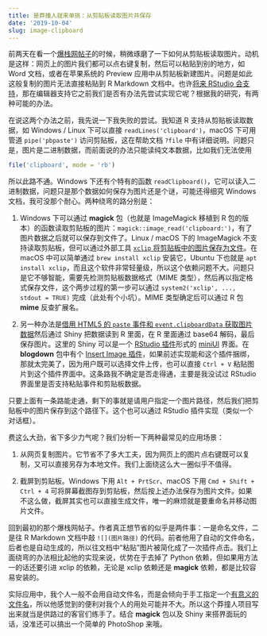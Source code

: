 ```yaml
---
title: 是莽撞人就来单挑：从剪贴板读取图片并保存
date: '2019-10-04'
slug: image-clipboard
---
```


前两天在看一个[爆栈网帖子](https://stackoverflow.com/q/55541345/559676)的时候，稍微琢磨了一下如何从剪贴板读取图片。动机是这样：网页上的图片我们都可以点右键复制，然后可以粘贴到别的地方，如 Word 文档，或者在苹果系统的 Preview 应用中从剪贴板新建图片。问题是如此这般复制的图片无法直接粘贴到 R Markdown 文档中。也许[将来 RStudio 会支持](https://github.com/rstudio/rstudio/issues/4038)，那在编辑器支持它之前我们是否有办法先尝试实现它呢？根据我的研究，有两种可能的办法。

在说这两个办法之前，我先说一下我失败的尝试。我知道 R 支持从剪贴板读取数据，如 Windows / Linux 下可以直接 `readLines('clipboard')`，macOS 下可用管道 `pipe('pbpaste')` 访问剪贴板，这在帮助文档 `?file` 中有详细说明。问题只是，图片是二进制数据，而前面说的办法只能读纯文本数据，比如我们无法使用

```r
file('clipboard', mode = 'rb')
```

所以此路不通。Windows 下还有个特有的函数 `readClipboard()`，它可以读入二进制数据，问题只是那个数据如何保存为图片还是个谜，可能还得细究 Windows 文档，我可没那个耐心。两种绕弯的路分别是：

1. Windows 下可以通过 **magick** 包（也就是 ImageMagick 移植到 R 包的版本）的函数读取剪贴板的图片：`magick::image_read('clipboard:')`，有了图片数据之后就可以保存到文件了。Linux / macOS 下的 ImageMagick 不支持读取剪贴板，但可以通过外部工具 [`xclip` 将剪贴板中的图片保存为文件](https://unix.stackexchange.com/a/145134)。在 macOS 中可以简单通过 `brew install xclip` 安装它，Ubuntu 下也就是 `apt install xclip`，而且这个软件非常轻量级，所以这个依赖问题不大。问题只是它不够智能，需要先检测剪贴板数据格式（MIME 类型），然后再以指定格式保存文件，这个两步过程的第一步可以通过 `system2('xclip', ..., stdout = TRUE)` 完成（此处有个小坑）。MIME 类型确定后可以通过 R 包 **mime** 反查扩展名。

1. 另一种办法是[借用 HTML5 的 `paste` 事件和 `event.clipboardData` 获取图片数据](http://jsfiddle.net/viliusl/xq2aLj4b/5/)然后通过 Shiny 把数据读到 R 里面，在 R 里面通过 base64 解码，最后保存图片。这里的 Shiny 可以是一个 [RStudio 插件](https://rstudio.github.io/rstudioaddins/)形式的 [miniUI](https://cran.rstudio.com/package=miniUI) 界面。在 **blogdown** 包中有个 [Insert Image 插件](https://bookdown.org/yihui/blogdown/rstudio-ide.html)，如果前述实现能和这个插件捆绑，那就太完美了，因为用户既可以选择文件上传，也可以直接 `Ctrl + V` 粘贴图片到这个插件界面中。这条路我不确定是否走得通，主要是我没试过 RStudio 界面里是否支持粘贴事件和剪贴板数据。

只要上面有一条路能走通，剩下的事就是请用户指定一个图片路径，然后我们把剪贴板中的图片保存到这个路径下。这个也可以通过 RStudio 插件实现（类似一个对话框）。

费这么大劲，省下多少力气呢？我们分析一下两种最常见的应用场景：

1. 从网页复制图片。它节省不了多大工夫，因为网页上的图片点右键既可以复制，又可以直接另存为本地文件。我们上面绕这么大一圈似乎不值得。

1. 截屏到剪贴板。Windows 下用 `Alt + PrtScr`、macOS 下用 `Cmd + Shift + Ctrl + 4` 可将屏幕截图存到剪贴板，然后按上述办法保存为图片文件。如果不这么做，截屏其实也可以直接生成文件，唯一的麻烦就是要重命名并移动图片文件。

回到最初的那个爆栈网帖子。作者真正想节省的似乎是两件事：一是命名文件，二是往 R Markdown 文档中敲 `![](图片路径)` 的代码。前者他用了自动的文件命名，后者也是自动生成的，所以往文档中“粘贴”图片被简化成了一次插件点击。我们上面绕弯的办法相比起他的实现来说，优势在于去掉了 Python 依赖，但如果用方法一的话还要引进 xclip 的依赖，无论是 xclip 依赖还是 **magick** 依赖，都是比较容易安装的。

实际应用中，我个人一般不会用自动文件名，而是会倾向于手工指定一个[有意义的文件名](/cn/2017/07/naming/)，所以他感觉到的便利对我个人的用处可能并不大。所以这个莽撞人项目写出来就当是供路过的客官们练手了。结合 **magick** 包以及 Shiny 来搭界面玩的话，没准还可以搞出一个简单的 PhotoShop 来哦。
